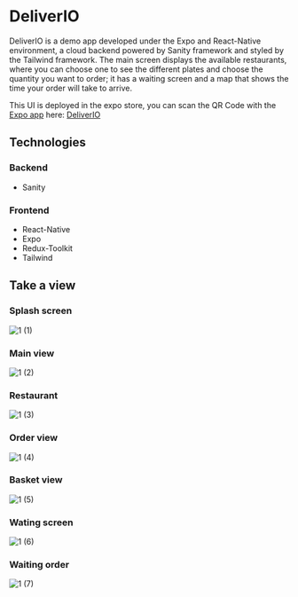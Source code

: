 # DeliverIO

DeliverIO is a demo app developed under the Expo and React-Native environment, a cloud backend powered by Sanity framework and styled by the Tailwind framework.
The main screen displays the available restaurants, where you can choose one to see the different plates and choose the quantity you want to order; it has a waiting screen and a map that shows the time your order will take to arrive.

This UI is deployed in the expo store, you can scan the QR Code with the [Expo app](https://expo.dev/client) here: [DeliverIO](https://expo.dev/@cristopxer/deliverio)


## Technologies

### Backend

* Sanity

### Frontend

* React-Native
* Expo
* Redux-Toolkit
* Tailwind

## Take a view

### Splash screen

![1 (1)](https://user-images.githubusercontent.com/49459233/213342950-3ef2bddb-0ad7-4265-87b1-396f94b7cafd.png)


### Main view

![1 (2)](https://user-images.githubusercontent.com/49459233/213342961-f9a7f3df-aca2-4dbc-a7c4-c6110734e91a.png)


### Restaurant

![1 (3)](https://user-images.githubusercontent.com/49459233/213342980-572ef6d6-c90a-4c9a-898c-aa0920d8b10d.png)


### Order view

![1 (4)](https://user-images.githubusercontent.com/49459233/213342989-0bf5e41d-131a-4a6d-abf0-3ef04f1c5b1e.png)


### Basket view

![1 (5)](https://user-images.githubusercontent.com/49459233/213343002-7946c6c0-2ddc-4fd0-8643-39b9182298d6.png)


### Wating screen

![1 (6)](https://user-images.githubusercontent.com/49459233/213343016-f4821a2d-7975-433f-b34a-013d2f0cb67b.png)


### Waiting order

![1 (7)](https://user-images.githubusercontent.com/49459233/213343031-ce31fa8e-e3ec-47a3-81bf-ef716fbb409c.png)

